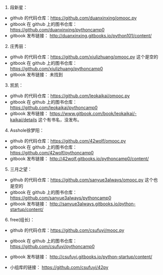1. 段新星：   
  - github 的代码仓库：https://github.com/duanxinxing/omooc.py  
  - gitbook 在 github 上的图书仓库：  https://github.com/duanxinxing/pythoncamp0
  - gitbook 发布链接：  http://duanxinxing.gitbooks.io/python101/content/

2. 庄秀丽：  
  - github 的代码仓库：https://github.com/xiulizhuang/omooc.py  这个是空的
  - gitbook 在 github 上的图书仓库：  https://github.com/xiulizhuang/pythoncamp0
  - gitbook 发布链接：  未找到


3. 凯凯：  
  - github 的代码仓库：https://github.com/leokaikai/omooc.py  
  - gitbook 在 github 上的图书仓库：  https://github.com/leokaikai/pythoncamp0
  - gitbook 发布链接：  https://www.gitbook.com/book/leokaikai/-kaikai/details  这个有书名，没发布。


4. Asshole徐梦阳：  
  - github 的代码仓库：https://github.com/42wolf/omooc.py  
  - gitbook 在 github 上的图书仓库：  https://github.com/42wolf/pythoncamp0
  - gitbook 发布链接：  http://42wolf.gitbooks.io/pythoncamp0/content/



5. 三月之望：  
  - github 的代码仓库：https://github.com/sanyue3always/omooc.py  这个也是空的
  - gitbook 在 github 上的图书仓库：  https://github.com/sanyue3always/pythoncamp0
  - gitbook 发布链接：  http://sanyue3always.gitbooks.io/python-startup/content/

  
6. free(组长)：  
  - github 的代码仓库：https://github.com/csufuyi/mooc.py  
  - gitbook 在 github 上的图书仓库：  https://github.com/csufuyi/pythoncamp0
  - gitbook 发布链接：  http://csufuyi.gitbooks.io/python-startup/content/
  
  - 小组库的链接：    https://github.com/csufuyi/42py
  
  
